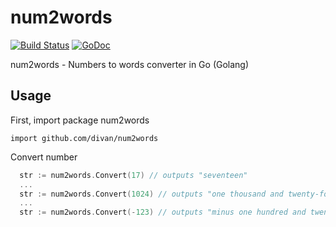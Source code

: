 num2words
=========

[![Build Status](https://drone.io/github.com/divan/num2words/status.png)](https://drone.io/github.com/divan/num2words/latest)
[![GoDoc](https://godoc.org/github.com/divan/num2words?status.svg)](https://godoc.org/github.com/divan/num2words)

num2words - Numbers to words converter in Go (Golang)

## Usage

First, import package num2words

```import github.com/divan/num2words```

Convert number
```go
  str := num2words.Convert(17) // outputs "seventeen"
  ...
  str := num2words.Convert(1024) // outputs "one thousand and twenty-four"
  ...
  str := num2words.Convert(-123) // outputs "minus one hundred and twenty-three"
```
